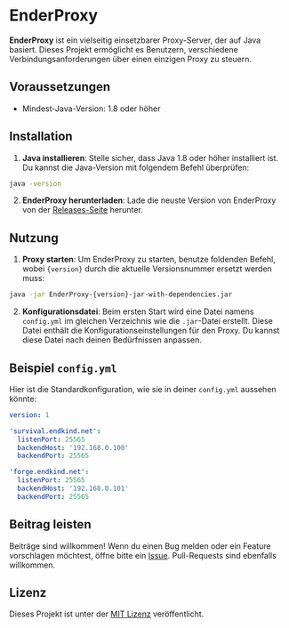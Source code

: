 # EnderProxy

**EnderProxy** ist ein vielseitig einsetzbarer Proxy-Server, der auf Java basiert. Dieses Projekt ermöglicht es
Benutzern, verschiedene Verbindungsanforderungen über einen einzigen Proxy zu steuern.

## Voraussetzungen

- Mindest-Java-Version: 1.8 oder höher

## Installation

1. **Java installieren**:
   Stelle sicher, dass Java 1.8 oder höher installiert ist. Du kannst die Java-Version mit folgendem Befehl überprüfen:

```sh
java -version
```

2. **EnderProxy herunterladen**:
   Lade die neuste Version von EnderProxy von der [Releases-Seite](https://github.com/Endkind/EnderProxy/releases) herunter.

## Nutzung

1. **Proxy starten**:
   Um EnderProxy zu starten, benutze foldenden Befehl, wobei `{version}` durch die aktuelle Versionsnummer ersetzt
   werden muss:

```sh
java -jar EnderProxy-{version}-jar-with-dependencies.jar
```

2. **Konfigurationsdatei**:
   Beim ersten Start wird eine Datei namens `config.yml` im gleichen Verzeichnis wie die `.jar`-Datei erstellt.
   Diese Datei enthält die Konfigurationseinstellungen für den Proxy. Du kannst diese Datei nach deinen Bedürfnissen
   anpassen.

## Beispiel `config.yml`

Hier ist die Standardkonfiguration, wie sie in deiner `config.yml` aussehen könnte:

```yaml
version: 1

'survival.endkind.net':
  listenPort: 25565
  backendHost: '192.168.0.100'
  backendPort: 25565

'forge.endkind.net':
  listenPort: 25565
  backendHost: '192.168.0.101'
  backendPort: 25565
```

## Beitrag leisten

Beiträge sind willkommen! Wenn du einen Bug melden oder ein Feature vorschlagen möchtest, öffne bitte ein [Issue](https://github.com/Endkind/EnderProxy/issues).
Pull-Requests sind ebenfalls willkommen.

## Lizenz

Dieses Projekt ist unter der [MIT Lizenz](https://github.com/Endkind/EnderProxy/blob/master/LICENSE) veröffentlicht.
